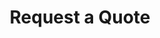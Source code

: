 ---
title: Request a Quote
layout: forms
seo:
  page_title:
  meta_description:
content_blocks:
  - _bookshop_name: hero-two-column
    heading: Strengthen Your Foundations with The Island Engineer
    body: >-
      Dive into engineering excellence with The Island Engineer for unparalleled engineering solutions on the Southern Moreton Bay Islands. Let Ray Saunders and his team guide your project to success with precision and professionalism.
    button:
      button_url:
      button_text:
      open_in_new_tab: false
---